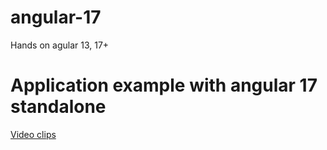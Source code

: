 # angular-17
Hands on agular 13, 17+
# Application example with angular 17 standalone
[Video clips]([https://website-name.com](https://clips-lyart-five.vercel.app/))
